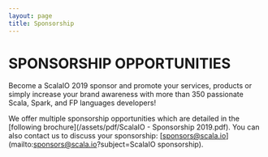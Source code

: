 ```yaml
---
layout: page
title: Sponsorship
---
```


SPONSORSHIP OPPORTUNITIES
========================

Become a ScalaIO 2019 sponsor and promote your services, products or simply increase your brand awareness with more than 350 passionate Scala, Spark, and FP languages developers!

We offer multiple sponsorship opportunities which are detailed in the [following brochure](/assets/pdf/ScalaIO - Sponsorship 2019.pdf). You can also contact us to discuss your sponsorship: [sponsors@scala.io](mailto:sponsors@scala.io?subject=ScalaIO sponsorship).
